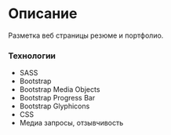 # Описание
Разметка веб страницы резюме и портфолио.

### Технологии
* SASS
* Bootstrap
* Bootstrap Media Objects
* Bootstrap Progress Bar
* Bootstrap Glyphicons
* CSS
* Медиа запросы, отзывчивость
